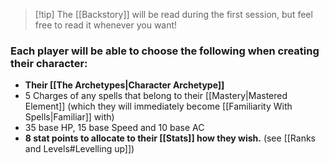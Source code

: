>[!tip] The [[Backstory]] will be read during the first session, but feel free to read it whenever you want!
### Each player will be able to choose the following when creating their character:

- **Their [[The Archetypes|Character Archetype]]**
- 5 Charges of any spells that belong to their [[Mastery|Mastered Element]] (which they will immediately become [[Familiarity With Spells|Familiar]] with)
- 35 base HP, 15 base Speed and 10 base AC
- **8 stat points to allocate to their [[Stats]] how they wish.** (see [[Ranks and Levels#Levelling up]])